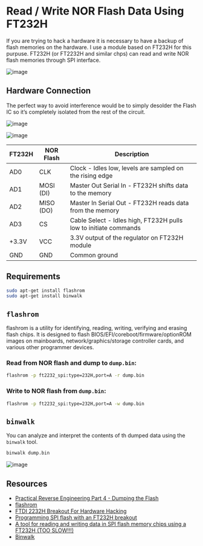 # Read / Write NOR Flash Data Using FT232H

If you are trying to hack a hardware it is necessary to have a backup of flash memories on the hardware. I use a module based on FT232H for this purpuse.
FT232H (or FT2232H and similar chps) can read and write NOR flash memories through SPI interface.

![image](https://github.com/m3y54m/nor-flash-ft232h/assets/1549028/4141005e-8237-452d-9b51-b7c07e2b40a7)

## Hardware Connection

The perfect way to avoid interference would be to simply desolder the Flash IC so it’s completely isolated from the rest of the circuit.

![image](https://github.com/m3y54m/nor-flash-ft232h/assets/1549028/67e66e1c-8931-4944-9528-ff1e8aa39075)

![image](https://github.com/m3y54m/nor-flash-ft232h/assets/1549028/9f221afd-f15d-4b2e-a1c3-2f859e720446)

| FT232H  |  NOR Flash  | Description                                            |
| ------- | ----------- | ------------------------------------------------------ |
| AD0     | CLK         | Clock - Idles low, levels are sampled on the rising edge |
| AD1     | MOSI (DI)   | Master Out Serial In - FT232H shifts data to the memory |
| AD2     | MISO (DO)   | Master In Serial Out - FT232H reads data from the memory |
| AD3     | CS          | Cable Select - Idles high, FT232H pulls low to initiate commands |
| +3.3V   | VCC         | 3.3V output of the regulator on FT232H module     |
| GND     | GND         | Common ground     |

## Requirements

```bash
sudo apt-get install flashrom
sudo apt-get install binwalk
```

## `flashrom`

flashrom is a utility for identifying, reading, writing, verifying and erasing flash chips. It is designed to flash BIOS/EFI/coreboot/firmware/optionROM images on mainboards, network/graphics/storage controller cards, and various other programmer devices.

### Read from NOR flash and dump to `dump.bin`:

```bash
flashrom -p ft2232_spi:type=232H,port=A -r dump.bin
```

### Write to NOR flash from `dump.bin`:

```bash
flashrom -p ft2232_spi:type=232H,port=A -w dump.bin
```

## `binwalk`

You can analyze and interpret the contents of th dumped data using the `binwalk` tool.

```bash
binwalk dump.bin
```

![image](https://github.com/m3y54m/nor-flash-ft232h/assets/1549028/e873b3e6-7297-49e0-b549-c6c57d16818b)

## Resources

- [Practical Reverse Engineering Part 4 - Dumping the Flash](https://jcjc-dev.com/2016/06/08/reversing-huawei-4-dumping-flash/)
- [flashrom](https://flashrom.org)
- [FTDI 2232H Breakout For Hardware Hacking](https://hackaday.io/project/164346-andxor-dc27-badge/log/166065-ftdi-2232h-breakout-for-hardware-hacking)
- [Programming SPI flash with an FT232H breakout](https://learn.adafruit.com/programming-spi-flash-prom-with-an-ft232h-breakout)
- [A tool for reading and writing data in SPI flash memory chips using a FT232H (TOO SLOW!!!)](https://github.com/swharden/FTFlash)
- [Binwalk](https://www.kali.org/tools/binwalk/)

